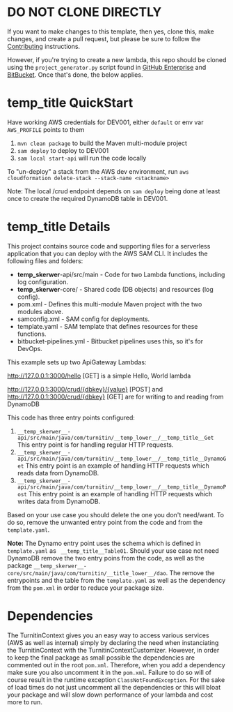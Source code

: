 # DO NOT CLONE DIRECTLY

If you want to make changes to this template, then yes, clone this, make changes, and create a pull request, but please be sure to follow the [Contributing](./CONTRIBUTING.md) instructions.

However, if you're trying to create a new lambda, this repo should be cloned using the `project_generator.py` script found in
[GitHub Enterprise](https://ghe.iparadigms.com/AppOps/project-generator.git) and [BitBucket](https://mromanini@bitbucket.org/examsoft/project-generator.git). Once that's done, the below applies.


# __temp_title__ QuickStart

Have working AWS credentials for DEV001, either `default` or env var `AWS_PROFILE` points to them

1. `mvn clean package` to build the Maven multi-module project
2. `sam deploy` to deploy to DEV001
3. `sam local start-api` will run the code locally

To "un-deploy" a stack from the AWS dev environment, run `aws cloudformation delete-stack --stack-name <stackname>`

Note: The local /crud endpoint depends on `sam deploy` being done at least once
to create the required DynamoDB table in DEV001.

# __temp_title__ Details

This project contains source code and supporting files for a serverless application that you can deploy with the AWS SAM
CLI. It includes the following files and folders:

- __temp_skerwer__-api/src/main - Code for two Lambda functions, including log configuration.
- __temp_skerwer__-core/ - Shared code (DB objects) and resources (log config).
- pom.xml - Defines this multi-module Maven project with the two modules above.
- samconfig.xml - SAM config for deployments.
- template.yaml - SAM template that defines resources for these functions.
- bitbucket-pipelines.yml - Bitbucket pipelines uses this, so it's for DevOps.

This example sets up two ApiGateway Lambdas:

http://127.0.0.1:3000/hello [GET] is a simple Hello, World lambda

http://127.0.0.1:3000/crud/{dbkey}/{value} [POST]
and
http://127.0.0.1:3000/crud/{dbkey} [GET]
are for writing to and reading from DynamoDB 

This code has three entry points configured:

1. `__temp_skerwer__-api/src/main/java/com/turnitin/__temp_lower__/__temp_title__Get` This entry point is for handling regular HTTP requests.
2. `__temp_skerwer__-api/src/main/java/com/turnitin/__temp_lower__/__temp_title__DynamoGet` This entry point is an example of handling HTTP requests which reads data from DynamoDB.
3. `__temp_skerwer__-api/src/main/java/com/turnitin/__temp_lower__/__temp_title__DynamoPost` This entry point is an example of handling HTTP requests which writes data from DynamoDB.

Based on your use case you should delete the one you don't need/want.  To do so, remove the unwanted entry point from the code and from the `template.yaml`.  

**Note:** The Dynamo entry point uses the schema which is defined in `template.yaml` as ` __temp_title__Table01`. Should your use case not need
DynamoDB remove the two entry poins from the code, as well as the package `__temp_skerwer__-core/src/main/java/com/turnitin/__title_lower__/dao`. The remove the entrypoints and the table from the `template.yaml` 
as well as the dependency from the `pom.xml` in order to reduce your package size. 

# Dependencies

The TurnitinContext gives you an easy way to access various services (AWS as well as internal) simply by declaring the need when instanciating the TurnitinContext with the
TurnitinContextCustomizer. However, in order to keep the final package as small possible the dependencies are commented out in the root `pom.xml`.  Therefore, when you
add a dependency make sure you also uncomment it in the `pom.xml`.  Failure to do so will of course result in the runtime exception `ClassNotFoundException`.  For the sake
of load times do not just uncomment all the dependencies or this will bloat your package and will slow down performance of your lambda and cost more to run.